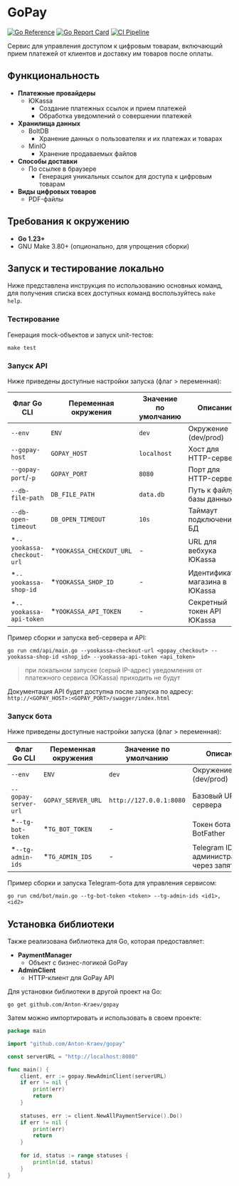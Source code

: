 # GoPay

[![Go Reference](https://pkg.go.dev/badge/github.com/Anton-Kraev/gopay.svg)](https://pkg.go.dev/github.com/Anton-Kraev/gopay)
[![Go Report Card](https://goreportcard.com/badge/github.com/Anton-Kraev/gopay)](https://goreportcard.com/report/github.com/Anton-Kraev/gopay)
[![CI Pipeline](https://github.com/Anton-Kraev/gopay/actions/workflows/ci.yml/badge.svg)](https://github.com/Anton-Kraev/gopay/actions/workflows/ci.yml)

Сервис для управления доступом к цифровым товарам, включающий прием платежей от клиентов и доставку им товаров после оплаты.

## Функциональность
- **Платежные провайдеры**
  - ЮKassa
    - Создание платежных ссылок и прием платежей
    - Обработка уведомлений о совершении платежей
- **Хранилища данных**
  - BoltDB
    - Хранение данных о пользователях и их платежах и товарах
  - MinIO
    - Хранение продаваемых файлов
- **Способы доставки**
  - По ссылке в браузере
    - Генерация уникальных ссылок для доступа к цифровым товарам
- **Виды цифровых товаров**
  - PDF-файлы

## Требования к окружению
- **Go 1.23+**
- GNU Make 3.80+ (опционально, для упрощения сборки)

## Запуск и тестирование локально
Ниже представлена инструкция по использованию основных команд, для получения списка всех доступных команд воспользуйтесь
`make help`.

### Тестирование
Генерация mock-объектов и запуск unit-тестов:
```shell
make test
```

### Запуск API
Ниже приведены доступные настройки запуска (флаг > переменная):

| Флаг Go CLI                | Переменная окружения     | Значение по умолчанию | Описание                        |
|----------------------------|--------------------------|-----------------------|---------------------------------|
| `--env`                    | `ENV`                    | `dev`                 | Окружение (dev/prod)            |
| `--gopay-host `            | `GOPAY_HOST`             | `localhost`           | Хост для HTTP-сервера           |
| `--gopay-port`/`-p`        | `GOPAY_PORT`             | `8080`                | Порт для HTTP-сервера           |
| `--db-file-path`           | `DB_FILE_PATH`           | `data.db`             | Путь к файлу базы данных        |
| `--db-open-timeout`        | `DB_OPEN_TIMEOUT`        | `10s`                 | Таймаут подключения к БД        |
| *`--yookassa-checkout-url` | *`YOOKASSA_CHECKOUT_URL` | -                     | URL для вебхука ЮKassa          |
| *`--yookassa-shop-id`      | *`YOOKASSA_SHOP_ID`      | -                     | Идентификатор магазина в ЮKassa |
| *`--yookassa-api-token`    | *`YOOKASSA_API_TOKEN`    | -                     | Секретный токен API ЮKassa      |

Пример сборки и запуска веб-сервера и API:
```shell
go run cmd/api/main.go --yookassa-checkout-url <gopay_checkout> --yookassa-shop-id <shop_id> --yookassa-api-token <api_token>
```

> при локальном запуске (серый IP-адрес) уведомления от платежного сервиса (ЮKassa) приходить не будут

Документация API будет доступна после запуска по адресу:
`http://<GOPAY_HOST>:<GOPAY_PORT>/swagger/index.html`

### Запуск бота
Ниже приведены доступные настройки запуска (флаг > переменная):

| Флаг Go CLI          | Переменная окружения | Значение по умолчанию    | Описание                                   |
|----------------------|----------------------|--------------------------|--------------------------------------------|
| `--env`              | `ENV`                | `dev`                    | Окружение (dev/prod)                       |
| `--gopay-server-url` | `GOPAY_SERVER_URL`   | `http://127.0.0.1:8080`  | Базовый URL сервера                        |
| *`--tg-bot-token`    | *`TG_BOT_TOKEN`      | -                        | Токен бота от BotFather                    |
| *`--tg-admin-ids`    | *`TG_ADMIN_IDS`      | -                        | Telegram ID администраторов через запятую  |

Пример сборки и запуска Telegram-бота для управления сервисом:
```shell
go run cmd/bot/main.go --tg-bot-token <token> --tg-admin-ids <id1>,<id2>
```

## Установка библиотеки
Также реализована библиотека для Go, которая предоставляет:
- **PaymentManager** 
  - Объект с бизнес-логикой GoPay
- **AdminClient** 
  - HTTP-клиент для GoPay API

Для установки библиотеки в другой проект на Go:
```shell
go get github.com/Anton-Kraev/gopay
```

Затем можно импортировать и использовать в своем проекте:
```go
package main

import "github.com/Anton-Kraev/gopay"

const serverURL = "http://localhost:8080"

func main() {
	client, err := gopay.NewAdminClient(serverURL)
	if err != nil {
		print(err)
		return
	}
	
	statuses, err := client.NewAllPaymentService().Do()
	if err != nil {
		print(err)
		return
	}
	
	for id, status := range statuses {
		println(id, status)
	}
}
```
